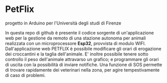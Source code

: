 # PetFlix
progetto in Arduino per l'Università degli studi di Firenze

In questa repo di github è presente il codice sorgente di un'applicazione web per la gestione da remoto di una stazione autonoma per animali realizzata con un microprocessore **Esp32**, provvista di modulo WIFI.
Dall'applicazione web PETFLIX è possibile modificare gli orari di erogazione dei croccantini e la taglia dell'animale. E' inoltre possibile tenere sotto controllo il peso dell'animale attravarso un grafico; e programmare gli orari di uscita con la possibilità di inviare notifiche. 
Una funzione di SOS permette di trovare rapidamente dei veterinari nella zona, per agire tempestivamente di caso di problemi.


